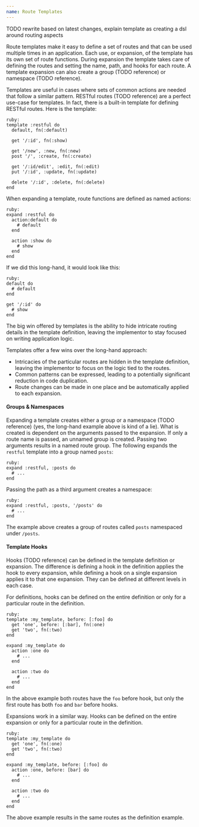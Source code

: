 ```yaml
---
name: Route Templates
---
```


TODO rewrite based on latest changes, explain template as creating a dsl around routing aspects

Route templates make it easy to define a set of routes and that can be used multiple times in an application. Each use, or expansion, of the template has its own set of route functions. During expansion the template takes care of defining the routes and setting the name, path, and hooks for each route. A template expansion can also create a group (TODO reference) or namespace (TODO reference).

Templates are useful in cases where sets of common actions are needed that follow a similar pattern. RESTful routes (TODO reference) are a perfect use-case for templates. In fact, there is a built-in template for defining RESTful routes. Here is the template:

    ruby:
    template :restful do
      default, fn(:default)
      
      get '/:id', fn(:show)

      get '/new', :new, fn(:new)
      post '/', :create, fn(:create)

      get '/:id/edit', :edit, fn(:edit)
      put '/:id', :update, fn(:update)

      delete '/:id', :delete, fn(:delete)
    end

When expanding a template, route functions are defined as named actions:

    ruby:
    expand :restful do
      action:default do
        # default
      end

      action :show do
        # show
      end
    end

If we did this long-hand, it would look like this:

    ruby:
    default do
      # default
    end
      
    get '/:id' do
      # show
    end

The big win offered by templates is the ability to hide intricate routing details in the template definition, leaving the implementor to stay focused on writing application logic. 

Templates offer a few wins over the long-hand approach:

  - Intricacies of the particular routes are hidden in the template definition, leaving the implementor to focus on the logic tied to the routes.
  - Common patterns can be expressed, leading to a potentially significant reduction in code duplication.
  - Route changes can be made in one place and be automatically applied to each expansion.

#### Groups &amp; Namespaces

Expanding a template creates either a group or a namespace (TODO reference) (yes, the long-hand example above is kind of a lie). What is created is dependent on the arguments passed to the expansion. If only a route name is passed, an unnamed group is created. Passing two arguments results in a named route group. The following expands the `restful` template into a group named `posts`:

    ruby:
    expand :restful, :posts do
      # ...
    end

Passing the path as a third argument creates a namespace:

    ruby:
    expand :restful, :posts, '/posts' do
      # ...
    end

The example above creates a group of routes called `posts` namespaced under `/posts`.

#### Template Hooks

Hooks (TODO reference) can be defined in the template definition or expansion. The difference is defining a hook in the definition applies the hook to every expansion, while defining a hook on a single expansion applies it to that one expansion. They can be defined at different levels in each case.

For definitions, hooks can be defined on the entire definition or only for a particular route in the definition.

    ruby:
    template :my_template, before: [:foo] do
      get 'one', before: [:bar], fn(:one)
      get 'two', fn(:two)
    end

    expand :my_template do
      action :one do
        # ...
      end

      action :two do
        # ...
      end
    end

In the above example both routes have the `foo` before hook, but only the first route has both `foo` and `bar` before hooks.

Expansions work in a similar way. Hooks can be defined on the entire expansion or only for a particular route in the definition.

    ruby:
    template :my_template do
      get 'one', fn(:one)
      get 'two', fn(:two)
    end

    expand :my_template, before: [:foo] do
      action :one, before: [bar] do
        # ...
      end

      action :two do
        # ...
      end
    end

The above example results in the same routes as the definition example.
